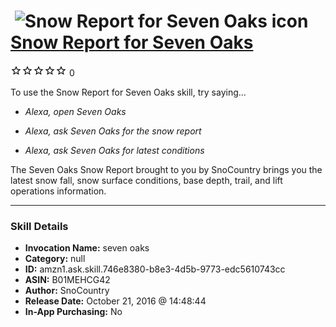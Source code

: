 # &nbsp;<img src="skill_icon" alt="Snow Report for Seven Oaks icon" width="36"> [Snow Report for Seven Oaks](http://alexa.amazon.com/#skills/amzn1.ask.skill.746e8380-b8e3-4d5b-9773-edc5610743cc)
![0 stars](../../images/ic_star_border_black_18dp_1x.png)![0 stars](../../images/ic_star_border_black_18dp_1x.png)![0 stars](../../images/ic_star_border_black_18dp_1x.png)![0 stars](../../images/ic_star_border_black_18dp_1x.png)![0 stars](../../images/ic_star_border_black_18dp_1x.png) 0

To use the Snow Report for Seven Oaks skill, try saying...

* *Alexa, open Seven Oaks*

* *Alexa, ask Seven Oaks for the snow report*

* *Alexa, ask Seven Oaks for latest conditions*

The Seven Oaks Snow Report brought to you by SnoCountry brings you the latest snow fall, snow surface conditions,  base depth, trail, and lift operations information.

***

### Skill Details

* **Invocation Name:** seven oaks
* **Category:** null
* **ID:** amzn1.ask.skill.746e8380-b8e3-4d5b-9773-edc5610743cc
* **ASIN:** B01MEHCG42
* **Author:** SnoCountry
* **Release Date:** October 21, 2016 @ 14:48:44
* **In-App Purchasing:** No
